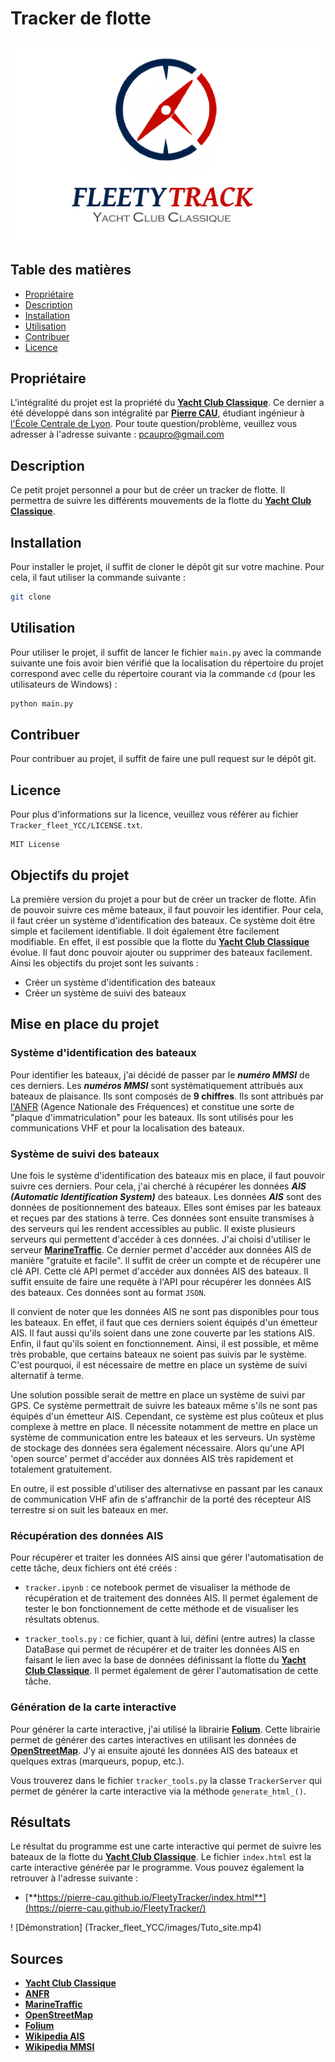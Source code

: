 # Tracker de flotte

<!-- on met le logo en haut de la page -->
![Logo](Tracker_fleet_YCC/images/fleetyytack_withlogo_withbg.png)

## Table des matières

- [Propriétaire](#propriétaire)
- [Description](#description)
- [Installation](#installation)
- [Utilisation](#utilisation)
- [Contribuer](#contribuer)
- [Licence](#licence)

## Propriétaire

L'intégralité du projet est la propriété du [**Yacht Club Classique**](https://www.yachtclubclassique.com/).
Ce dernier a été développé dans son intégralité par [**Pierre CAU**](
https://www.linkedin.com/in/pierre-cau), étudiant ingénieur à [l'École Centrale de Lyon](https://www.ec-lyon.fr/).
Pour toute question/problème, veuillez vous adresser à l'adresse suivante : [pcaupro@gmail.com](mailto:pcaupro@gmail.com)

## Description

Ce petit projet personnel a pour but de créer un tracker de flotte. Il permettra de suivre les différents mouvements de la flotte du [**Yacht Club Classique**](https://www.yachtclubclassique.com/).

## Installation

Pour installer le projet, il suffit de cloner le dépôt git sur votre machine. Pour cela, il faut utiliser la commande suivante :

```bash
git clone
```

## Utilisation

Pour utiliser le projet, il suffit de lancer le fichier `main.py` avec la commande suivante une fois avoir bien vérifié que la localisation du répertoire du projet correspond avec celle du répertoire courant via la commande `cd` (pour les utilisateurs de Windows) :

```bash
python main.py
```

## Contribuer

Pour contribuer au projet, il suffit de faire une pull request sur le dépôt git.

## Licence

Pour plus d'informations sur la licence, veuillez vous référer au fichier `Tracker_fleet_YCC/LICENSE.txt`.

``` text
MIT License
```

## Objectifs du projet

La première version du projet a pour but de créer un tracker de flotte. Afin de pouvoir suivre ces même bateaux, il faut pouvoir les identifier. Pour cela, il faut créer un système d'identification des bateaux. Ce système doit être simple et facilement identifiable. Il doit également être facilement modifiable. En effet, il est possible que la flotte du [**Yacht Club Classique**](https://www.yachtclubclassique.com/) évolue. Il faut donc pouvoir ajouter ou supprimer des bateaux facilement.
Ainsi les objectifs du projet sont les suivants :

- Créer un système d'identification des bateaux
- Créer un système de suivi des bateaux

## Mise en place du projet

### Système d'identification des bateaux

Pour identifier les bateaux, j'ai décidé de passer par le ***numéro MMSI*** de ces derniers. Les ***numéros MMSI*** sont systématiquement attribués aux bateaux de plaisance. Ils sont composés de **9 chiffres**. Ils sont attribués par [l'ANFR](https://www.anfr.fr/) (Agence Nationale des Fréquences) et constitue une sorte de "plaque d'immatriculation" pour les bateaux. Ils sont utilisés pour les communications VHF et pour la localisation des bateaux.

### Système de suivi des bateaux

Une fois le système d'identification des bateaux mis en place, il faut pouvoir suivre ces derniers. Pour cela, j'ai cherché à récupérer les données ***AIS (Automatic Identification System)*** des bateaux. Les données ***AIS*** sont des données de positionnement des bateaux. Elles sont émises par les bateaux et reçues par des stations à terre. Ces données sont ensuite transmises à des serveurs qui les rendent accessibles au public. Il existe plusieurs serveurs qui permettent d'accéder à ces données. J'ai choisi d'utiliser le serveur [**MarineTraffic**](https://www.marinetraffic.com/). Ce dernier permet d'accéder aux données AIS de manière "gratuite et facile". Il suffit de créer un compte et de récupérer une clé API. Cette clé API permet d'accéder aux données AIS des bateaux. Il suffit ensuite de faire une requête à l'API pour récupérer les données AIS des bateaux. Ces données sont au format `JSON`.

Il convient de noter que les données AIS ne sont pas disponibles pour tous les bateaux. En effet, il faut que ces derniers soient équipés d'un émetteur AIS. Il faut aussi qu'ils soient dans une zone couverte par les stations AIS. Enfin, il faut qu'ils soient en fonctionnement. Ainsi, il est possible, et même très probable, que certains bateaux ne soient pas suivis par le système. C'est pourquoi, il est nécessaire de mettre en place un système de suivi alternatif à terme.

Une solution possible serait de mettre en place un système de suivi par GPS. Ce système permettrait de suivre les bateaux même s'ils ne sont pas équipés d'un émetteur AIS. Cependant, ce système est plus coûteux et plus complexe à mettre en place. Il nécessite notamment de mettre en place un système de communication entre les bateaux et les serveurs. Un système de stockage des données sera également nécessaire. Alors qu'une API 'open source' permet d'accéder aux données AIS très rapidement et totalement gratuitement.

En outre, il est possible d'utiliser des alternativse en passant par les canaux de communication VHF afin de s'affranchir de la porté des récepteur AIS terrestre si on suit les bateaux en mer. 

### Récupération des données AIS

Pour récupérer et traiter les données AIS ainsi que gérer l'automatisation de cette tâche, deux fichiers ont été créés :

- `tracker.ipynb` : ce notebook permet de visualiser la méthode de récupération et de traitement des données AIS. Il permet également de tester le bon fonctionnement de cette méthode et de visualiser les résultats obtenus.

- `tracker_tools.py` : ce fichier, quant à lui, défini (entre autres) la classe DataBase qui permet de récupérer et de traiter les données AIS en faisant le lien avec la base de données définissant la flotte du [**Yacht Club Classique**](https://www.yachtclubclassique.com/). Il permet également de gérer l'automatisation de cette tâche.

### Génération de la carte interactive 

Pour générer la carte interactive, j'ai utilisé la librairie [**Folium**](https://python-visualization.github.io/folium/). Cette librairie permet de générer des cartes interactives en utilisant les données de [**OpenStreetMap**](https://www.openstreetmap.org/). J'y ai ensuite ajouté les données AIS des bateaux et quelques extras (marqueurs, popup, etc.).

Vous trouverez dans le fichier `tracker_tools.py` la classe `TrackerServer` qui permet de générer la carte interactive via la méthode `generate_html_()`.

## Résultats

Le résultat du programme est une carte interactive qui permet de suivre les bateaux de la flotte du [**Yacht Club Classique**](https://www.yachtclubclassique.com/). Le fichier `index.html` est la carte interactive générée par le programme. Vous pouvez également la retrouver à l'adresse suivante :

- [**https://pierre-cau.github.io/FleetyTracker/index.html**](https://pierre-cau.github.io/FleetyTracker/)

<!-- On ajoute une vidéo de démonstration -->
! [Démonstration] (Tracker_fleet_YCC/images/Tuto_site.mp4)

## Sources

- [**Yacht Club Classique**](https://www.yachtclubclassique.com/)
- [**ANFR**](https://www.anfr.fr/)
- [**MarineTraffic**](https://www.marinetraffic.com/)
- [**OpenStreetMap**](https://www.openstreetmap.org/)
- [**Folium**](https://python-visualization.github.io/folium/)
- [**Wikipedia AIS**](https://fr.wikipedia.org/wiki/Automatic_Identification_System)
- [**Wikipedia MMSI**](https://fr.wikipedia.org/wiki/Maritime_Mobile_Service_Identity)

